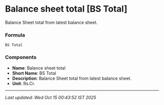 # Balance sheet total [BS Total]
Balance Sheet total from latest balance sheet.

### Formula
```text
BS Total
```


### Components
- **Name**: Balance sheet total
- **Short Name**: BS Total
- **Description**: Balance Sheet total from latest balance sheet.
- **Unit**: Rs.Cr.

---
*Last updated: Wed Oct 15 00:43:52 IST 2025*
